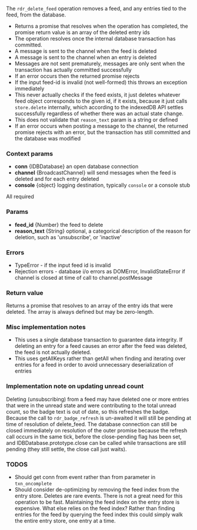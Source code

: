 The `rdr_delete_feed` operation removes a feed, and any entries tied to the feed, from the database.

* Returns a promise that resolves when the operation has completed, the promise return value is an array of the deleted entry ids
* The operation resolves once the internal database transaction has committed.
* A message is sent to the channel when the feed is deleted
* A message is sent to the channel when an entry is deleted
* Messages are not sent prematurely, messages are only sent when the transaction has actually committed successfully
* If an error occurs then the returned promise rejects
* If the input feed-id is invalid (not well-formed) this throws an exception immediately
* This never actually checks if the feed exists, it just deletes whatever feed object corresponds to the given id, if it exists, because it just calls `store.delete` internally, which according to the indexedDB API settles successfully regardless of whether there was an actual state change.
* This does not validate that `reason_text` param is a string or defined
* If an error occurs when posting a message to the channel, the returned promise rejects with an error, but the transaction has still committed and the database was modified

### Context params
* **conn** {IDBDatabase} an open database connection
* **channel** {BroadcastChannel} will send messages when the feed is deleted and for each entry deleted
* **console** {object} logging destination, typically `console` or a console stub

All required

### Params
* **feed_id** {Number} the feed to delete
* **reason_text** {String} optional, a categorical description of the reason for deletion, such as 'unsubscribe', or 'inactive'

### Errors
* TypeError - if the input feed id is invalid
* Rejection errors - database i/o errors as DOMError, InvalidStateError if channel is closed at time of call to channel.postMessage

### Return value
Returns a promise that resolves to an array of the entry ids that were deleted. The array is always defined but may be zero-length.

### Misc implementation notes
* This uses a single database transaction to guarantee data integrity. If deleting an entry for a feed causes an error after the feed was deleted, the feed is not actually deleted.
* This uses getAllKeys rather than getAll when finding and iterating over entries for a feed in order to avoid unnecessary deserialization of entries

### Implementation note on updating unread count
Deleting (unsubscribing) from a feed may have deleted one or more entries that were in the unread state and were contributing to the total unread count, so the badge text is out of date, so this refreshes the badge. Because the call to `rdr_badge_refresh` is un-awaited it will still be pending at time of resolution of delete_feed. The database connection can still be closed immediately on resolution of the outer promise because the refresh call occurs in the same tick, before the close-pending flag has been set, and IDBDatabase.prototype.close can be called while transactions are still pending (they still settle, the close call just waits).

### TODOS
* Should get conn from event rather than from parameter in `txn_oncomplete`
* Should consider de-optimizing by removing the feed index from the entry store. Deletes are rare events. There is not a great need for this operation to be fast. Maintaining the feed index on the entry store is expensive. What else relies on the feed index? Rather than finding entries for the feed by querying the feed index this could simply walk the entire entry store, one entry at a time.
